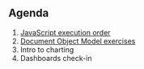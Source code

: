 ## Agenda

1.  [JavaScript execution order](https://docs.google.com/presentation/d/1OZ_MElM7K_bfANSIJUcIUW9fB4T-IxU5tSwFFPkpNsI/edit?usp=sharing)
2.  [Document Object Model exercises](https://github.com/musa-6110-fall-2023/dom-exercises)
3.  Intro to charting
4.  Dashboards check-in
